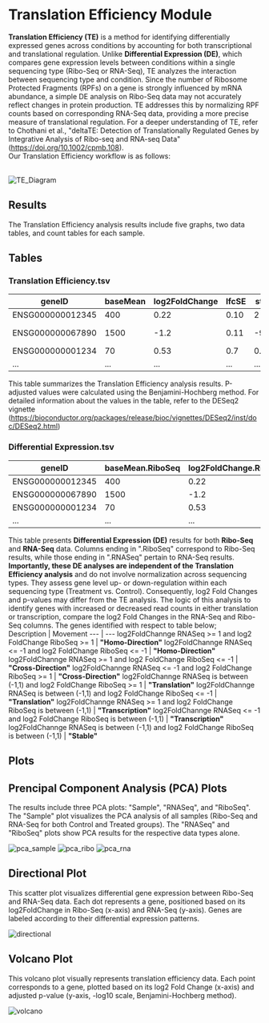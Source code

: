 # Translation Efficiency Module

**Translation Efficiency (TE)** is a method for identifying differentially expressed genes across conditions by accounting for both transcriptional and translational regulation. Unlike **Differential Expression (DE)**, which compares gene expression levels between conditions within a single sequencing type (Ribo-Seq or RNA-Seq), TE analyzes the interaction between sequencing type and condition. Since the number of Ribosome Protected Fragments (RPFs) on a gene is strongly influenced by mRNA abundance, a simple DE analysis on Ribo-Seq data may not accurately reflect changes in protein production. TE addresses this by normalizing RPF counts based on corresponding RNA-Seq data, providing a more precise measure of translational regulation. For a deeper understanding of TE, refer to Chothani et al., "deltaTE: Detection of Translationally Regulated Genes by Integrative Analysis of Ribo-seq and RNA-seq Data" (https://doi.org/10.1002/cpmb.108). <br />
Our Translation Efficiency workflow is as follows: <br />
<br />

![TE_Diagram](Visuals/TE_Diagram.jpg)

## Results

The Translation Efficiency analysis results include five graphs, two data tables, and count tables for each sample.

## Tables

### Translation Efficiency.tsv

geneID | baseMean | log2FoldChange | lfcSE | stat | pvalue | padj
--- | --- | --- | --- | --- | --- | ---
ENSG000000012345 | 400 | 0.22 | 0.10 | 2 | 0.05 | 0.1
ENSG000000067890 | 1500 | -1.2 | 0.11 | -9.4 | 1.8e-20 | 3.01e-19
ENSG000000001234 | 70 | 0.53 | 0.7 | 0.8 | 0.401 | 1
... | ... | ... | ... | ... | ... | ... 

This table summarizes the Translation Efficiency analysis results. P-adjusted values were calculated using the Benjamini-Hochberg method. For detailed information about the values in the table, refer to the DESeq2 vignette (https://bioconductor.org/packages/release/bioc/vignettes/DESeq2/inst/doc/DESeq2.html)

### Differential Expression.tsv

geneID | baseMean.RiboSeq | log2FoldChange.RiboSeq | lfcSE.RiboSeq | stat.RiboSeq | pvalue.RiboSeq | padj.RiboSeq | baseMean.RNASeq | log2FoldChange.RNASeq | lfcSE.RNASeq | stat.RNASeq | pvalue.RNASeq | padj.RNASeq | Movement
--- | --- | --- | --- | --- | --- | --- | --- | --- | --- | --- | --- | --- | --- 
ENSG000000012345 | 400 | 0.22 | 0.10 | 2 | 0.05 | 0.1 | 410 | -0.2 | 0.18 | -1.2 | 0.25 | 0.9 | Stable
ENSG000000067890 | 1500 | -1.2 | 0.11 | -9.4 | 1.8e-20 | 3.01e-19 | 8123 | 0.0005 | 0.2 | 0.07 | 0.9 | 0.99 | Translation
ENSG000000001234 | 70 | 0.53 | 0.7 | 0.8 | 0.401 | 1 | 77 | -1.2 | 0.8 | -1.5 | 0.16 | 1 | Transcription
... | ... | ... | ... | ... | ... | ... | ... | ... | ... | ... | ... | ... | ... 

This table presents **Differential Expression (DE)** results for both **Ribo-Seq** and **RNA-Seq** data. Columns ending in ".RiboSeq" correspond to Ribo-Seq results, while those ending in ".RNASeq" pertain to RNA-Seq results. **Importantly, these DE analyses are independent of the Translation Efficiency analysis** and do not involve normalization across sequencing types. They assess gene level up- or down-regulation within each sequencing type (Treatment vs. Control). Consequently, log2 Fold Changes and p-values may differ from the TE analysis. The logic of this analysis to identify genes with increased or decreased read counts in either translation or transcription, compare the log2 Fold Changes in the RNA-Seq and Ribo-Seq columns. The genes identified with respect to table below;<br />
Description | Movement
--- | ---
log2FoldChannge RNASeq >= 1 and log2 FoldChange RiboSeq >= 1 | **"Homo-Direction"**
log2FoldChannge RNASeq <= -1 and log2 FoldChange RiboSeq <= -1 | **"Homo-Direction"**
log2FoldChannge RNASeq >= 1 and log2 FoldChange RiboSeq <= -1 | **"Cross-Direction"**
log2FoldChannge RNASeq <= -1 and log2 FoldChange RiboSeq >= 1 | **"Cross-Direction"**
log2FoldChannge RNASeq is between (-1,1) and log2 FoldChange RiboSeq >= 1 | **"Translation"**
log2FoldChannge RNASeq is between (-1,1) and log2 FoldChange RiboSeq <= -1 | **"Translation"**
log2FoldChannge RNASeq >= 1 and log2 FoldChange RiboSeq is between (-1,1) | **"Transcription"**
log2FoldChannge RNASeq <= -1 and log2 FoldChange RiboSeq is between (-1,1) | **"Transcription"**
log2FoldChannge RNASeq is between (-1,1) and log2 FoldChange RiboSeq is between (-1,1) | **"Stable"**

## Plots

## Prencipal Component Analysis (PCA) Plots

The results include three PCA plots: "Sample", "RNASeq", and "RiboSeq". The "Sample" plot visualizes the PCA analysis of all samples (Ribo-Seq and RNA-Seq for both Control and Treated groups). The "RNASeq" and "RiboSeq" plots show PCA results for the respective data types alone.

![pca_sample](/Visuals/PCA_Sample.jpg)
![pca_ribo](/Visuals/PCA_RiboSeq.jpg)
![pca_rna](/Visuals/PCA_RNASeq.jpg)


## Directional Plot

This scatter plot visualizes differential gene expression between Ribo-Seq and RNA-Seq data. Each dot represents a gene, positioned based on its log2FoldChange in Ribo-Seq (x-axis) and RNA-Seq (y-axis). Genes are labeled according to their differential expression patterns.

![directional](/Visuals/DirectionalPlot.jpg)

## Volcano Plot

This volcano plot visually represents translation efficiency data. Each point corresponds to a gene, plotted based on its log2 Fold Change (x-axis) and adjusted p-value (y-axis, -log10 scale, Benjamini-Hochberg method).

![volcano](/Visuals/VolcanoPlot.jpg)
